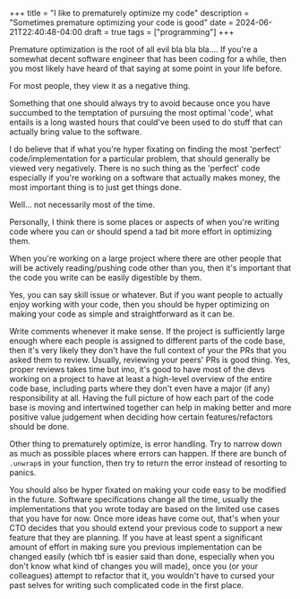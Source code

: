 +++
title = "I like to prematurely optimize my code"
description = "Sometimes premature optimizing your code is good"
date = 2024-06-21T22:40:48-04:00
draft = true
tags = ["programming"]
+++

Premature optimization is the root of all evil bla bla bla.... If you're a somewhat decent software engineer that has been coding for a while, then you most likely have heard of that saying at some point in your life before.

For most people, they view it as a negative thing.

Something that one should always try to avoid because once you have succumbed to the temptation of pursuing the most optimal 'code', what entails is a long wasted hours that could've been used to do stuff that can actually bring value to the software.

I do believe that if what you're hyper fixating on finding the most 'perfect' code/implementation for a particular problem, that should generally be viewed very negatively. There is no such thing as the 'perfect' code especially if you're working on a software that actually makes money, the most important thing is to just get things done.

Well... not necessarily most of the time.

Personally, I think there is some places or aspects of when you're writing code where you can or should spend a tad bit more effort in optimizing them.

When you're working on a large project where there are other people that will be actively reading/pushing code other than you, then it's important that the code you write can be easily digestible by them.

Yes, you can say skill issue or whatever. But if you want people to actually enjoy working with your code, then you should be hyper optimizing on making your code as simple and straightforward as it can be.

Write comments whenever it make sense. If the project is sufficiently large enough where each people is assigned to different parts of the code base, then it's very likely they don't have the full context of your the PRs that you asked them to review. Usually, reviewing your peers' PRs is good thing. Yes, proper reviews takes time but imo, it's good to have most of the devs working on a project to have at least a high-level overview of the entire code base, including parts where they don't even have a major (if any) responsibility at all. Having the full picture of how each part of the code base is moving and intertwined together can help in making better and more positive value judgement when deciding how certain features/refactors should be done.

Other thing to prematurely optimize, is error handling. Try to narrow down as much as possible places where errors can happen. If there are bunch of `.unwrap`s in your function, then try to return the error instead of resorting to panics.

You should also be hyper fixated on making your code easy to be modified in the future. Software specifications change all the time, usually the implementations that you wrote today are based on the limited use cases that you have for now. Once more ideas have come out, that's when your CTO decides that you should extend your previous code to support a new feature that they are planning. If you have at least spent a significant amount of effort in making sure you previous implementation can be changed easily (which tbf is easier said than done, especially when you don't know what kind of changes you will made), once you (or your colleagues) attempt to refactor that it, you wouldn't have to cursed your past selves for writing such complicated code in the first place.
